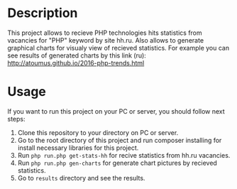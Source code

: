 # Description

This project allows to recieve PHP technologies hits statistics from vacancies for "PHP" keyword by site hh.ru. Also allows to generate graphical charts for visualy view of recieved statistics. For example you can see results of generated charts by this link (ru): http://atoumus.github.io/2016-php-trends.html

# Usage

If you want to run this project on your PC or server, you should follow next steps:
1. Clone this repository to your directory on PC or server.
1. Go to the root directory of this project and run composer installing for install necessary libraries for this project.
1. Run `php run.php get-stats-hh` for recive statistics from hh.ru vacancies.
1. Run `php run.php gen-charts` for generate chart pictures by recieved statistics.
1. Go to `results` directory and see the results.
